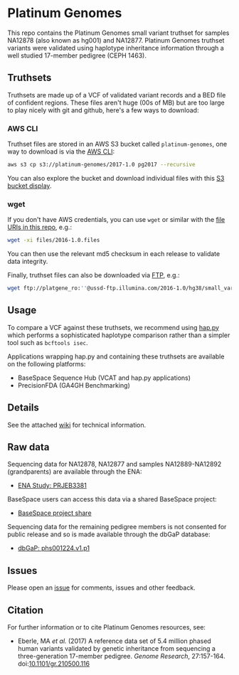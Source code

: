 # Platinum Genomes

This repo contains the Platinum Genomes small variant truthset for samples NA12878 (also known as hg001) and NA12877.
Platinum Genomes truthset variants were validated using haplotype inheritance information through a well studied 
17-member pedigree (CEPH 1463).

## Truthsets

Truthsets are made up of a VCF of validated variant records and a BED file of confident regions. These
files aren't huge (00s of MB) but are too large to play nicely with git and github, here's a few ways to download:

### AWS CLI

Truthset files are stored in an AWS S3 bucket called `platinum-genomes`, one way to download is via the [AWS CLI](https://aws.amazon.com/cli/):

```bash
aws s3 cp s3://platinum-genomes/2017-1.0 pg2017 --recursive
```

You can also explore the bucket and download individual files with this [S3 bucket display](https://illumina.github.io/PlatinumGenomes/).

### wget

If you don't have AWS credentials, you can use `wget` or similar with the [file URIs in this repo](files/), e.g.:

```bash
wget -xi files/2016-1.0.files
```

You can then use the relevant md5 checksum in each release to validate data integrity. 

Finally, truthset files can also be downloaded via [FTP](ftp://platgene_ro:''@ussd-ftp.illumina.com/), e.g.:

```sh
wget ftp://platgene_ro:''@ussd-ftp.illumina.com/2016-1.0/hg38/small_variants/NA12878/NA12878.vcf.gz
```

## Usage

To compare a VCF against these truthsets, we recommend using [hap.py](https://github.com/Illumina/hap.py) which
performs a sophisticated haplotype comparison rather than a simpler tool such as `bcftools isec`.

Applications wrapping hap.py and containing these truthsets are available on the following platforms:
* BaseSpace Sequence Hub (VCAT and hap.py applications)
* PrecisionFDA (GA4GH Benchmarking)

## Details

See the attached [wiki](../../wiki) for technical information.

## Raw data

Sequencing data for NA12878, NA12877 and samples NA12889-NA12892 (grandparents) are available through
the ENA:
* [ENA Study: PRJEB3381](https://www.ebi.ac.uk/ena/data/view/PRJEB3381)

BaseSpace users can access this data via a shared BaseSpace project:
* [BaseSpace project share](https://basespace.illumina.com/s/2K7LqNG7Mt1h)

Sequencing data for the remaining pedigree members is not consented for public release and so is 
made available through the dbGaP database:
* [dbGaP: phs001224.v1.p1](https://www.ncbi.nlm.nih.gov/projects/gap/cgi-bin/study.cgi?study_id=phs001224.v1.p1)

## Issues

Please open an [issue](/../../issues/) for comments, issues and other feedback.

## Citation

For further information or to cite Platinum Genomes resources, see:
* Eberle, MA _et al._ (2017) A reference data set of 5.4 million phased human variants validated by genetic inheritance from sequencing a three-generation 17-member pedigree. _Genome Research_, 27:157-164. doi:[10.1101/gr.210500.116](http://dx.doi.org/10.1101/gr.210500.116)
